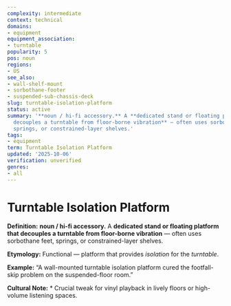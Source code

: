 ```yaml
---
complexity: intermediate
context: technical
domains:
- equipment
equipment_association:
- turntable
popularity: 5
pos: noun
regions:
- US
see_also:
- wall-shelf-mount
- sorbothane-footer
- suspended-sub-chassis-deck
slug: turntable-isolation-platform
status: active
summary: '**noun / hi-fi accessory.** A **dedicated stand or floating platform that
  decouples a turntable from floor-borne vibration** — often uses sorbothane feet,
  springs, or constrained-layer shelves.'
tags:
- equipment
term: Turntable Isolation Platform
updated: '2025-10-06'
verification: unverified
genres:
- all
---
```


# Turntable Isolation Platform

**Definition:** **noun / hi-fi accessory.** A **dedicated stand or floating platform that decouples a turntable from floor-borne vibration** — often uses sorbothane feet, springs, or constrained-layer shelves.

**Etymology:** Functional — platform that provides *isolation* for the *turntable*.

**Example:** “A wall-mounted turntable isolation platform cured the footfall-skip problem on the suspended-floor room.”

**Cultural Note:** * Crucial tweak for vinyl playback in lively floors or high-volume listening spaces.

